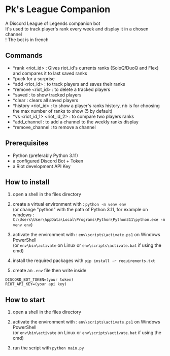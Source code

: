 # Pk's League Companion

A Discord League of Legends companion bot  
It's used to track player's rank every week and display it in a chosen channel  
! The bot is in french

## Commands

- *rank <riot_id> : Gives riot_id's currents ranks (SoloQ/DuoQ and Flex) and compares it to last saved ranks
- *puck for a surprise
- *add <riot_id> : to track players and saves their ranks
- *remove <riot_id> : to delete a tracked players
- *saved : to show tracked players
- *clear : clears all saved players
- *history <riot_id> <nb> : to show a player's ranks history, nb is for choosing the max number of ranks to show (5 by default)
- *vs <queue> <riot_id_1> <riot_id_2> : to compare two players ranks
- *add_channel : to add a channel to the weekly ranks display
- *remove_channel : to remove a channel

## Prerequisites

- Python (preferably Python 3.11)
- a configured Discord Bot + Token
- a Riot development API Key

## How to install

1. open a shell in the files directory

2. create a virtual environment with : `python -m venv env`  
(or change "python" with the path of Python 3.11, for example on windows : `C:\Users\User\AppData\Local\Programs\Python\Python311\python.exe -m venv env`)

3. activate the environment with : `env\scripts\activate.ps1` on Windows PowerShell  
(or `env\bin\activate` on Linux or `env\scripts\activate.bat` if using the cmd)

4. install the required packages with `pip install -r requirements.txt`

5. create an `.env` file then write inside 
```
DISCORD_BOT_TOKEN=(your token)
RIOT_API_KEY=(your api key)
```

## How to start

1. open a shell in the files directory

2. activate the environment with : `env\scripts\activate.ps1` on Windows PowerShell  
(or `env\bin\activate` on Linux or `env\scripts\activate.bat` if using the cmd)

3. run the script with `python main.py`
